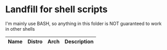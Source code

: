 # Landfill for shell scripts

I'm mainly use BASH, so anything in this folder is NOT guaranteed to work in other shells

| Name                       | Distro           | Arch     | Description |
| -------------------------- | ---------------- | -------- | ----------- |
